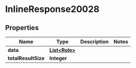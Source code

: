 
# InlineResponse20028

## Properties
Name | Type | Description | Notes
------------ | ------------- | ------------- | -------------
**data** | [**List&lt;Role&gt;**](Role.md) |  | 
**totalResultSize** | **Integer** |  | 



